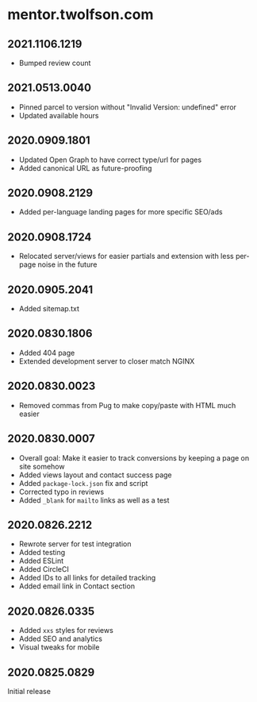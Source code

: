 # mentor.twolfson.com
## 2021.1106.1219
- Bumped review count

## 2021.0513.0040
- Pinned parcel to version without "Invalid Version: undefined" error
- Updated available hours

## 2020.0909.1801
- Updated Open Graph to have correct type/url for pages
- Added canonical URL as future-proofing

## 2020.0908.2129
- Added per-language landing pages for more specific SEO/ads

## 2020.0908.1724
- Relocated server/views for easier partials and extension with less per-page noise in the future

## 2020.0905.2041
- Added sitemap.txt

## 2020.0830.1806
- Added 404 page
- Extended development server to closer match NGINX

## 2020.0830.0023
- Removed commas from Pug to make copy/paste with HTML much easier

## 2020.0830.0007
- Overall goal: Make it easier to track conversions by keeping a page on site somehow
- Added views layout and contact success page
- Added `package-lock.json` fix and script
- Corrected typo in reviews
- Added `_blank` for `mailto` links as well as a test

## 2020.0826.2212
- Rewrote server for test integration
- Added testing
- Added ESLint
- Added CircleCI
- Added IDs to all links for detailed tracking
- Added email link in Contact section

## 2020.0826.0335
- Added `xxs` styles for reviews
- Added SEO and analytics
- Visual tweaks for mobile

## 2020.0825.0829
Initial release
